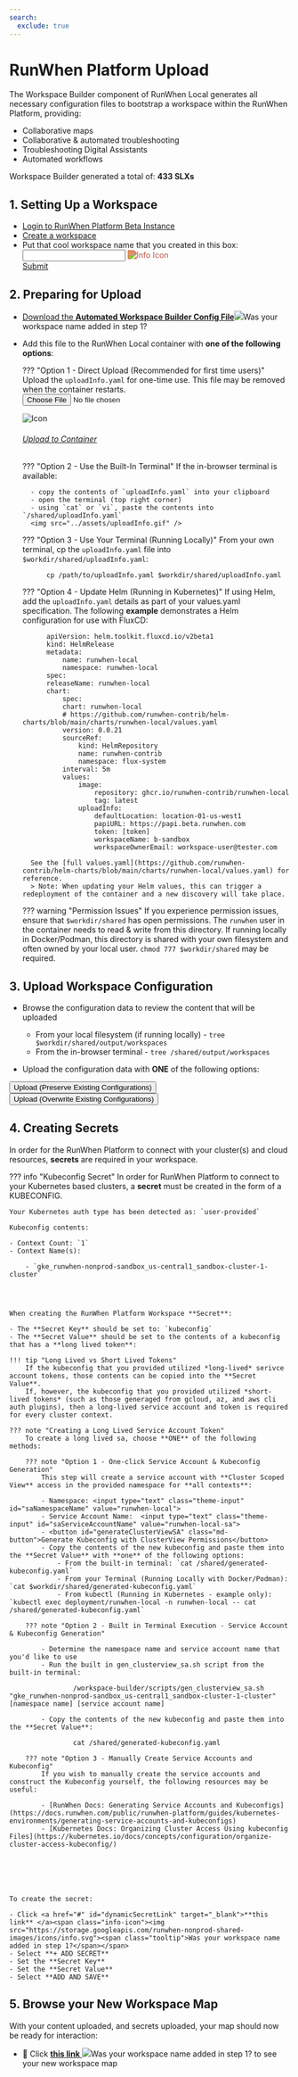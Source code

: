 ```yaml
---
search:
  exclude: true
---
```

# RunWhen Platform Upload
The Workspace Builder component of RunWhen Local generates all necessary configuration files to bootstrap a workspace within the RunWhen Platform, providing: 

- Collaborative maps
- Collaborative & automated troubleshooting
- Troubleshooting Digital Assistants
- Automated workflows

Workspace Builder generated a total of: **433 SLXs**

## 1. Setting Up a Workspace

- <a href="https://app.beta.runwhen.com/" target="_blank">Login to RunWhen Platform Beta Instance</a>
- <a href="https://app.beta.runwhen.com/?addWorkspace=true" target="_blank">Create a workspace</a>
- Put that cool workspace name that you created in this box: <br>
<input type="text" class="theme-input" id="workspaceName">   <div id="attention" style="display: inline;"><img src="https://storage.googleapis.com/runwhen-nonprod-shared-images/icons/priority_high.svg" alt="Info Icon" style="filter: invert(28%) sepia(25%) saturate(2976%) hue-rotate(329deg) brightness(101%) contrast(74%);"></div><a href="javascript:void(0)" onclick="updateLink()"><div id="checkmark" style="display: none;"><img src="https://storage.googleapis.com/runwhen-nonprod-shared-images/icons/check_circle.svg" alt="Info Icon" style="filter: invert(44%) sepia(12%) saturate(2789%) hue-rotate(71deg) brightness(93%) contrast(96%);"></div><a href="javascript:void(0)" onclick="updateLink()"><br>Submit</a>


## 2. Preparing for Upload

- <a href="#" id="dynamicUploadInfoLink" target="_blank">Download the **Automated Workspace Builder Config File**</a><span class="info-icon"><img src="https://storage.googleapis.com/runwhen-nonprod-shared-images/icons/info.svg"><span class="tooltip">Was your workspace name added in step 1?</span></span>
- Add this file to the RunWhen Local container with **one of the following options**: 

    ??? "Option 1 - Direct Upload (Recommended for first time users)"
        Upload the `uploadInfo.yaml` for one-time use. This file may be removed when the container restarts.  
        <input type="file" id="fileUploadInfo">
        <div class="card">
            <img class="card-icon" src="https://storage.googleapis.com/runwhen-nonprod-shared-images/icons/cloud_upload.svg" alt="Icon" />
            <h6 class="card-title">
            <a href="javascript:void(0)" onclick="uploadFile()">Upload to Container</a>
        </div>

    ??? "Option 2 - Use the Built-In Terminal"
        If the in-browser terminal is available: 

        - copy the contents of `uploadInfo.yaml` into your clipboard
        - open the terminal (top right corner)
        - using `cat` or `vi`, paste the contents into `/shared/uploadInfo.yaml`
        <img src="../assets/uploadInfo.gif" />

    ??? "Option 3 - Use Your Terminal (Running Locally)"
        From your own terminal, cp the `uploadInfo.yaml` file into `$workdir/shared/uploadInfo.yaml`:

            cp /path/to/uploadInfo.yaml $workdir/shared/uploadInfo.yaml 

    ??? "Option 4 - Update Helm (Running in Kubernetes)"
        If using Helm, add the `uploadInfo.yaml` details as part of your values.yaml specification. The following **example** demonstrates a Helm configuration for use with FluxCD: 

            apiVersion: helm.toolkit.fluxcd.io/v2beta1
            kind: HelmRelease
            metadata:
                name: runwhen-local
                namespace: runwhen-local
            spec:
            releaseName: runwhen-local
            chart:
                spec:
                chart: runwhen-local
                # https://github.com/runwhen-contrib/helm-charts/blob/main/charts/runwhen-local/values.yaml
                version: 0.0.21
                sourceRef:
                    kind: HelmRepository
                    name: runwhen-contrib
                    namespace: flux-system
                interval: 5m
                values:
                    image: 
                        repository: ghcr.io/runwhen-contrib/runwhen-local
                        tag: latest
                    uploadInfo:
                        defaultLocation: location-01-us-west1
                        papiURL: https://papi.beta.runwhen.com
                        token: [token]
                        workspaceName: b-sandbox
                        workspaceOwnerEmail: workspace-user@tester.com

        See the [full values.yaml](https://github.com/runwhen-contrib/helm-charts/blob/main/charts/runwhen-local/values.yaml) for reference. 
        > Note: When updating your Helm values, this can trigger a redeployment of the container and a new discovery will take place. 

    ??? warning "Permission Issues"
        If you experience permission issues, ensure that `$workdir/shared` has open permissions. The `runwhen` user in the container needs to read & write from this directory. If running locally in Docker/Podman, this directory is shared with your own filesystem and often owned by your local user. `chmod 777 $workdir/shared` may be required. 



## 3. Upload Workspace Configuration
- Browse the configuration data to review the content that will be uploaded
    - From your local filesystem (if running locally) - `tree $workdir/shared/output/workspaces`
    - From the in-browser terminal - `tree /shared/output/workspaces`
  
  

-  Upload the configuration data with **ONE** of the following options:

<button id="runUploadPreserveButton" class="md-button">Upload (Preserve Existing Configurations)</button>
<button id="runUploadOverwriteButton" class="md-button">Upload (Overwrite Existing Configurations)</button>

## 4. Creating Secrets
In order for the RunWhen Platform to connect with your cluster(s) and cloud resources, **secrets** are required in your workspace. 


??? info "Kubeconfig Secret"
    In order for RunWhen Platform to connect to your Kubernetes based clusters, a **secret** must be created in the form of a KUBECONFIG.

    Your Kubernetes auth type has been detected as: `user-provided`  

    Kubeconfig contents:  

    - Context Count: `1`
    - Context Name(s):
    
        - `gke_runwhen-nonprod-sandbox_us-central1_sandbox-cluster-1-cluster`
    

    

    When creating the RunWhen Platform Workspace **Secret**:

    - The **Secret Key** should be set to: `kubeconfig` 
    - The **Secret Value** should be set to the contents of a kubeconfig that has a **long lived token**: 

    !!! tip "Long Lived vs Short Lived Tokens"
        If the kubeconfig that you provided utilized *long-lived* serivce account tokens, those contents can be copied into the **Secret Value**.
        If, however, the kubeconfig that you provided utilized *short-lived tokens* (such as those generaged from gcloud, az, and aws cli auth plugins), then a long-lived service account and token is required for every cluster context.

    ??? note "Creating a Long Lived Service Account Token"
        To create a long lived sa, choose **ONE** of the following methods: 
        
        ??? note "Option 1 - One-click Service Account & Kubeconfig Generation"
            This step will create a service account with **Cluster Scoped View** access in the provided namespace for **all contexts**: 

            - Namespace: <input type="text" class="theme-input" id="saNamespaceName" value="runwhen-local">
            - Service Account Name:  <input type="text" class="theme-input" id="saServiceAccountName" value="runwhen-local-sa">
            - <button id="generateClusterViewSA" class="md-button">Generate Kubeconfig with ClusterView Permissions</button>
            - Copy the contents of the new kubeconfig and paste them into the **Secret Value** with **one** of the following options: 
                - From the built-in terminal: `cat /shared/generated-kubeconfig.yaml`
                - From your Terminal (Running Locally with Docker/Podman): `cat $workdir/shared/generated-kubeconfig.yaml`
                - From kubectl (Running in Kubernetes - example only): `kubectl exec deployment/runwhen-local -n runwhen-local -- cat /shared/generated-kubeconfig.yaml`

        ??? note "Option 2 - Built in Terminal Execution - Service Account & Kubeconfig Generation"

            - Determine the namespace name and service account name that you'd like to use
            - Run the built in gen_clusterview_sa.sh script from the built-in terminal: 

                    /workspace-builder/scripts/gen_clusterview_sa.sh "gke_runwhen-nonprod-sandbox_us-central1_sandbox-cluster-1-cluster" [namespace name] [service account name]

            - Copy the contents of the new kubeconfig and paste them into the **Secret Value**:

                    cat /shared/generated-kubeconfig.yaml

        ??? note "Option 3 - Manually Create Service Accounts and Kubeconfig"
            If you wish to manually create the service accounts and construct the Kubeconfig yourself, the following resources may be useful: 

            - [RunWhen Docs: Generating Service Accounts and Kubeconfigs](https://docs.runwhen.com/public/runwhen-platform/guides/kubernetes-environments/generating-service-accounts-and-kubeconfigs)
            - [Kubernetes Docs: Organizing Cluster Access Using kubeconfig Files](https://kubernetes.io/docs/concepts/configuration/organize-cluster-access-kubeconfig/)


        



    To create the secret:

    - Click <a href="#" id="dynamicSecretLink" target="_blank">**this link** </a><span class="info-icon"><img src="https://storage.googleapis.com/runwhen-nonprod-shared-images/icons/info.svg"><span class="tooltip">Was your workspace name added in step 1?</span></span>
    - Select **+ ADD SECRET**
    - Set the **Secret Key**
    - Set the **Secret Value**
    - Select **ADD AND SAVE**
    


## 5. Browse your New Workspace Map
With your content uploaded, and secrets uploaded, your map should now be ready for interaction: 

- 🎉 Click <a href="#" id="dynamicMapLink" target="_blank">**this link** </a><span class="info-icon"><img src="https://storage.googleapis.com/runwhen-nonprod-shared-images/icons/info.svg"><span class="tooltip">Was your workspace name added in step 1?</span></span> to see your new workspace map

<script>

function updateLink() {
    let workspaceName = document.getElementById('workspaceName').value;
    if (workspaceName) {
        let uploadInfolink = document.getElementById('dynamicUploadInfoLink');
        uploadInfolink.href = "https://app.beta.runwhen.com/workspace/" +workspaceName + "/configuration/workspace#" 
        let secretlink = document.getElementById('dynamicSecretLink');
        secretlink.href = "https://app.beta.runwhen.com/workspace/" +workspaceName + "/configuration/secrets#" 
        let maplink = document.getElementById('dynamicMapLink');
        maplink.href = "https://app.beta.runwhen.com/map/" +workspaceName
        // update checkmark
        const checkmark = document.getElementById("checkmark");
        const attention = document.getElementById("attention");
        checkmark.style.display = "inline";
        attention.style.display = "none";
    }
}
function uploadFile() {
    const fileUploadInfo = document.getElementById('fileUploadInfo');
    const file = fileUploadInfo.files[0];
    
    if (!file) {
        showCommandOutput('Please select a file first.');
        return;
    }

    const formData = new FormData();
    formData.append('file', file);

    // Send the file to the server using Fetch API
    fetch('/store-uploadinfo', {
        method: 'POST',
        body: formData
    })
    .then(response => response.text())
    .then(data => {
        showCommandOutput(data);
    })
    .catch(error => {
        document.body.removeChild(loadingPopup);
        showCommandOutput(error.message);
        console.error('There was a problem with the upload operation:', error.message);
    });
}

document.getElementById('runUploadPreserveButton').addEventListener('click', function() {
    event.preventDefault();
    const loadingPopup = showLoadingMessage();
    fetch('/run-upload-to-runwhenplatform-keep-existing')
        .then(response => {
            if (!response.ok) {
                throw new Error('Network response was not ok');
            }
            return response.text();
        })
        .then(data => {
            document.body.removeChild(loadingPopup);
            showCommandOutput(data);
        })
        .catch(error => {
            document.body.removeChild(loadingPopup);
            showCommandOutput(error.message);
            console.error('There was a problem with the upload operation:', error.message);
        });
});
document.getElementById('runUploadOverwriteButton').addEventListener('click', function() {
    event.preventDefault();
    // Call the /run-discovery endpoint using the fetch API
    const loadingPopup = showLoadingMessage();
    fetch('/run-upload-to-runwhenplatform-keep-uploaded')
        .then(response => {
            if (!response.ok) {
                throw new Error('Network response was not ok');
            }
            return response.text();
        })
        .then(data => {
            document.body.removeChild(loadingPopup);
            showCommandOutput(data);
        })
        .catch(error => {
            document.body.removeChild(loadingPopup);
            showCommandOutput(error.message);
            console.error('There was a problem with the upload operation:', error.message);
        });
});


document.getElementById('generateClusterViewSA').addEventListener('click', function(event) {
    event.preventDefault();

    // Fetch values from the input fields
    const namespaceName = document.getElementById('saNamespaceName').value || 'default-namespace';
    const serviceAccountName = document.getElementById('saServiceAccountName').value || 'default-service-account';
    const contexts = [
        
            "gke_runwhen-nonprod-sandbox_us-central1_sandbox-cluster-1-cluster",
        
    ];
    const loadingPopup = showLoadingMessage();
    // Call the /run-generate-clusterview-sa endpoint using the fetch API with a POST request
    fetch('/run-generate-clusterview-sa', {
        method: 'POST',
        headers: {
            'Content-Type': 'application/json'
        },
        body: JSON.stringify({
            contexts: contexts,
            namespace: namespaceName,
            serviceAccount: serviceAccountName
        }) // Send the data as JSON payload
    })
    .then(response => {
        if (!response.ok) {
            throw new Error('Network response was not ok');
        }
        return response.text();
    })
    .then(data => {
        document.body.removeChild(loadingPopup);
        showCommandOutput(data);
    })
    .catch(error => {
        document.body.removeChild(loadingPopup);
        showCommandOutput(error.message);
        console.error('There was a problem with the kubeconfig generation operation:', error.message);
    });
});




function showCommandOutput(data) {
    const popupContainer = document.createElement("div"); 
    const popup = document.createElement("div");
    popup.classList.add("popup");
    popupContainer.appendChild(popup); // Append the popup to the container
    document.body.appendChild(popupContainer); // Append the container to the document body


    const closeButton = document.createElement("span");
    closeButton.classList.add("close");
    closeButton.innerHTML = "&times;";
    closeButton.style.fontSize = "24px"; 
    closeButton.style.position = "absolute";
    closeButton.style.top = "10px";
    closeButton.style.right = "10px";


    const codeBlock = document.createElement("pre");
    codeBlock.classList.add("code-block");
    codeBlock.innerText = data;

    popup.appendChild(closeButton);
    popup.appendChild(codeBlock);
    popupContainer.appendChild(popup);
    document.body.appendChild(popupContainer);

    // Event delegation for close button click
    popupContainer.addEventListener("click", (event) => {
        const target = event.target;
        if (target.classList.contains("close")) {
            event.stopPropagation();
            document.body.removeChild(popupContainer);
        }
    });
}

function showLoadingMessage() {
    const popupContainer = document.createElement("div");
    const popup = document.createElement("div");
    popup.classList.add("popup");

    const loadingMessage = document.createElement("p");
    loadingMessage.innerText = "Running command, please wait...";

    popup.appendChild(loadingMessage);
    popupContainer.appendChild(popup);
    document.body.appendChild(popupContainer);

    return popupContainer;  // Return the container so it can be removed later
}
</script>
<style>
  .multiline {
    white-space: pre-wrap;
    word-wrap: break-word;
  }

.popup .code-block {
    background-color: #333;
    color: #f8f8f8;
    padding: 10px;
    font-family: Consolas, Monaco, 'Andale Mono', monospace;
    font-size: 14px;
    line-height: 1.4;
    overflow: auto;
}


</style>
